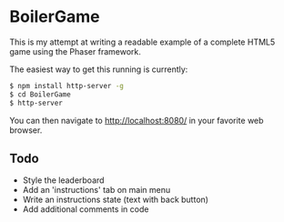 BoilerGame
======

This is my attempt at writing a readable example of a complete HTML5 game using the Phaser framework.

The easiest way to get this running is currently:
```bash
$ npm install http-server -g
$ cd BoilerGame
$ http-server
```

You can then navigate to [http://localhost:8080/](http://localhost:8080/) in your favorite web browser.

Todo
------

+ Style the leaderboard
+ Add an 'instructions' tab on main menu
+ Write an instructions state (text with back button)
+ Add additional comments in code
